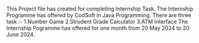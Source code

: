 This Project file has created for completing Internship Task.
The Internship Programme has offered by CodSoft in Java Programming.
There are three task :-
1.Number Game
2.Strudent Grade Calculator
3.ATM Interface
The Internship Pogramme has offered for one month from 20 May 2024 to 20 June 2024. 
